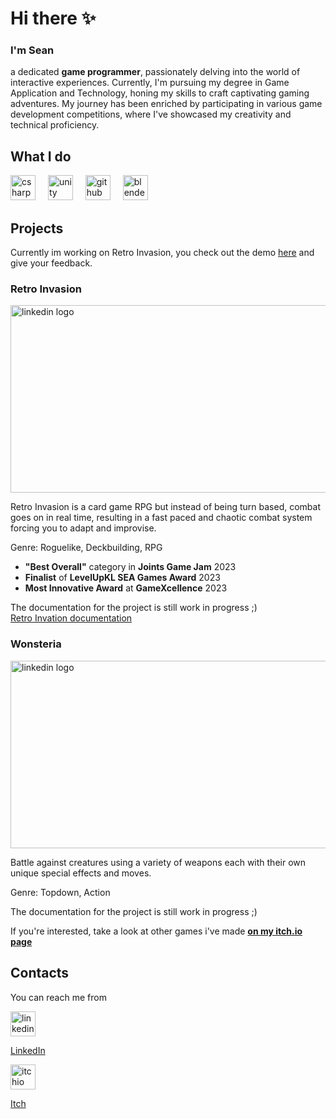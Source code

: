 # Hi there ✨
### I'm Sean
a dedicated **game programmer**, passionately delving into the world of interactive experiences. Currently, I'm pursuing my degree in Game Application and Technology, honing my skills to craft captivating gaming adventures. My journey has been enriched by participating in various game development competitions, where I've showcased my creativity and technical proficiency.

## What I do
<div align="left">
  <img src="https://cdn.jsdelivr.net/gh/devicons/devicon/icons/csharp/csharp-original.svg" height="40" alt="csharp logo"  />
  <img width="12" />
  <img src="https://cdn-icons-png.flaticon.com/512/5969/5969346.png" height="40" alt="unity logo"  />
  <img width="12" />
  <img src="https://cdn-icons-png.flaticon.com/512/5968/5968866.png" height="40" alt="github logo"  />
  <img width="12" />
  <img src="https://cdn.jsdelivr.net/gh/devicons/devicon/icons/blender/blender-original.svg" height="40" alt="blender logo"  />
</div>

## Projects
Currently im working on Retro Invasion,
you check out the demo [here](https://wilsonn.itch.io/retro-invasion) and give your feedback.

### Retro Invasion
<img src="https://github.com/SnMatt/SnMatt/assets/92210062/f62a6b4f-15b6-497f-8cb5-e09eddbabe04" width="960" height="300" alt="linkedin logo"  />

Retro Invasion is a card game RPG but instead of being turn based, combat goes on in real time, resulting in a fast paced and chaotic combat system forcing you to adapt and improvise.  

Genre: Roguelike, Deckbuilding, RPG  

- **"Best Overall"** category in **Joints Game Jam** 2023
- **Finalist** of **LevelUpKL SEA Games Award** 2023
- **Most Innovative Award** at **GameXcellence** 2023

The documentation for the project is still work in progress ;)  
[Retro Invation documentation](./ProjectDocumentations/RetroInvasion)


### Wonsteria
<img src="https://github.com/SnMatt/SnMatt/assets/92210062/89da9f84-0acf-49aa-b057-ce7f07b21c86" width="960" height="300" alt="linkedin logo"  />

Battle against creatures using a variety of weapons each with their own unique special effects and moves.

Genre: Topdown, Action

The documentation for the project is still work in progress ;)  

If you're interested, take a look at other games i've made **[on my itch.io page](https://smtt.itch.io/)**

## Contacts
You can reach me from
<div align="left">
  <img src="https://raw.githubusercontent.com/maurodesouza/profile-readme-generator/master/src/assets/icons/social/linkedin/default.svg" width="40" height="40" alt="linkedin logo"  />
</div>

[LinkedIn](https://www.linkedin.com/in/sean-matt/)

<div align="left">
  <img src="https://static.itch.io/images/itchio-textless-white.svg" width="40" height="40" alt="itchio logo"  />
</div>

[Itch](https://smtt.itch.io/)
